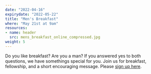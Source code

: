 ```yaml
---
date: "2022-04-16"
expirydate: "2022-05-22"
title: "Men's Breakfast"
where: "May 21st at 9am"
resources:
- name: header
  src: mens_breakfast_online_compressed.jpg
weight: 5
---
```


Do you like breakfast? Are you a man? If you answered yes to both questions, we have somethings special for you. Join us for breakfast, fellowship, and a short encouraging message. Please [sign up here](https://arborchurch.churchcenter.com/registrations/events/1266432 "sign up here").

